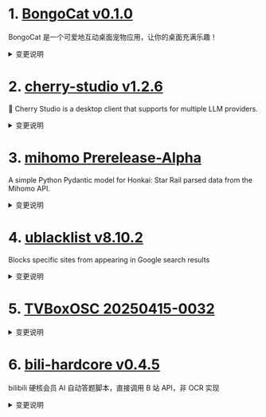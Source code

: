 
# 1. [BongoCat v0.1.0](https://github.com/ayangweb/BongoCat/releases/tag/v0.1.0)  
BongoCat 是一个可爱地互动桌面宠物应用，让你的桌面充满乐趣！
<details>
<summary>变更说明</summary>

### &nbsp;&nbsp;&nbsp;🚀 Features

- Add logging plugin to capture all promise errors &nbsp;-&nbsp;   
- Refactoring the project structure and adding content to the preferences window &nbsp;-&nbsp;   
- Support for in-app updated versions &nbsp;-&nbsp;   

### &nbsp;&nbsp;&nbsp;🐞 Bug Fixes

- Fix windows startup crash &nbsp;-&nbsp;   

### &nbsp;&nbsp;&nbsp;🏎 Performance

- Model adapts to screen resolution to improve clarity &nbsp;-&nbsp;   

##### &nbsp;&nbsp;&nbsp;&nbsp;  

</details>

# 2. [cherry-studio v1.2.6](https://github.com/CherryHQ/cherry-studio/releases/tag/v1.2.6)  
🍒 Cherry Studio is a desktop client that supports for multiple LLM providers.
<details>
<summary>变更说明</summary>

### v1.2.6 发布日志

- **功能更新**: 使用 `os-proxy-config` 获取系统代理信息替代 `resolveProxy` 。
- **功能更新**: 支持 API 密钥中转义逗号字符 。
- **修复问题**: 知识库和网络搜索输出语言问题 。
- **修复问题**: 深度推理器在 MCP 场景下不支持连续用户或助手消息的问题 。
- **修复问题**: MCP 服务请求头不生效问题 。
- **修复问题**: 修正语言及本地化错误。
- **代码优化**: 改进代理处理和初始化逻辑。
- **代码优化**: 移除搜索增强模式及 Google Analytics, 集成 PostHog
- **其他更新**: 更新 README，替换过时截图；添加 `vitest` 测试框架支持。

## What's Changed
* feat: support escaping the comma character in the API key.  
* fix(MCPService):修复MCP server 请求头不生效  
* fix(AssistantSettings): disable transitionName to resolve modal closing issues in production  
* fix: language error  
* refactor(locales): fix locales errors  
* fix: deepseek-reasoner does not support successive user or assistant messages in MCP scenario  
* fix(AxiosProxy): windows系统设置为socks5代理问题  
* fix: 知识库和网络搜索使用输出语言问题  
* feat(proxy): use os-proxy-config to get system proxy info instead of resolveProxy  

## New Contributors
*  made their first contribution in 

**Full Changelog**:   

</details>

# 3. [mihomo Prerelease-Alpha](https://github.com/MetaCubeX/mihomo/releases/tag/Prerelease-Alpha)  
A simple Python Pydantic model for Honkai: Star Rail parsed data from the Mihomo API.
<details>
<summary>变更说明</summary>

Release created at  Tue Apr 22 21:26:17 CST 2025
Synchronize Alpha branch code updates, keeping only the latest version
<br>



  

</details>

# 4. [ublacklist v8.10.2](https://github.com/iorate/ublacklist/releases/tag/v8.10.2)  
Blocks specific sites from appearing in Google search results
<details>
<summary>变更说明</summary>

##  (2025-04-21)


### Bug Fixes

* **google:** results with site link and videos 




---
This release is also available on:
- 
-   

</details>

# 5. [TVBoxOSC 20250415-0032](https://github.com/o0HalfLife0o/TVBoxOSC/releases/tag/20250415-0032)  

<details>
<summary>变更说明</summary>

Credit: 
Commit: d2826af84d74a59a3af44d2256da9ccad80b6297
Changelog:
```
fix 退出应用
1.优化t4 extend;2.站点style配置;3.优化筛选;4.优化超级解析5.首页加载站点缓存
分类筛选点击空白处时隐藏（只针对手机）电视还是按返回关闭筛选
如果首页不是推荐站点且缓存不为空则直接加载缓存
超级解析(同时进行嗅探和并发json);
"style": {"ratio": "1.433" ,"type": "rect"}
1.加载jar错误时立马加载上一次的缓存jar; 2.小于于300集的倒序排序自动排序，线路过多时因自动排序导致加载过慢的问题; 3.去掉始终m3u8优先排序; 
fix python bug 
尝试解决jar频繁提示加载失败
fix bug
新增支持python的type3的点播源(byq215613905) 
1.恢复备份时自动重启;2.优化电视遥控快进快退逻辑 更符合预期; 3.修正偶现的再按一次退出app不生效的问题;4.主页加载数据时可按返回键取消加载(避免等待);

```
  

</details>

# 6. [bili-hardcore v0.4.5](https://github.com/Karben233/bili-hardcore/releases/tag/v0.4.5)  
bilibili 硬核会员 AI 自动答题脚本，直接调用 B 站 API，非 OCR 实现
<details>
<summary>变更说明</summary>

- 增加了上传题目信息至题库的功能

  经过用户同意后，脚本将会上传题目信息以构建一个硬核会员题库
  此操作仅会上传题目信息（题目、选项），不会上传其他任何信息！
  [[Feature Request] 希望贵项目能加入自愿的题库共建计划 ](  

</details>

